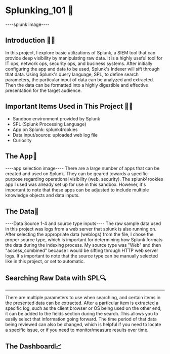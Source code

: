 # Splunking_101 🤿
----splunk image----

## Introduction 🏁🚦
In this project, I explore basic utilizations of Splunk, a SIEM tool that can provide deep visibility by manipulating raw data. It is a highly useful tool for IT ops, network ops, security ops, and business systems. After initially configuring the app and data to be used, Splunk's Indexer will sift through that data. Using Splunk's query language, SPL, to define search parameters, the particular input of data can be analyzed and extracted. Then the data can be formatted into a highly digestible and effective presentation for the target audience.

## Important Items Used in This Project 🧑‍💻
- Sandbox environment provided by Splunk
- SPL (Splunk Processing Language)
- App on Splunk: splunk4rookies
- Data input/source: uploaded web log file
- Curiosity
  
## The App🧰
----app selection image----
There are a large number of apps that can be created and used on Splunk. They can be geared towards a specific purpose regarding operational visibility (web, security). The splunk4rookies app I used was already set up for use in this sandbox. However, it's important to note that these apps can be adjusted to include multiple knowledge objects and data inputs. 

## The Data🧩
----Data Source 1-4 and source type inputs----
The raw sample data used in this project was logs from a web server that splunk is also running on. After selecting the appropriate data (weblogs) from the file, I chose the proper source type, which is important for determining how Splunk formats the data during the indexing process. My source type was "Web" and then "access_combined" because I would be sifting through HTTP web server logs. It's important to note that the source type can be manually selected like in this project, or set to automatic. 

## Searching Raw Data with SPL🔍
----
There are multiple parameters to use when searching, and certain items in the presented data can be extracted. After a particular item is extracted a specific log, such as the client browser or OS being used on the other end, it can be added to the fields section during the search. This allows you to easily select that information going forward. The time period of that data being reviewed can also be changed, which is helpful if you need to locate a specific issue, or if you need to monitor/measure results over time. 

## The Dashboard📈




